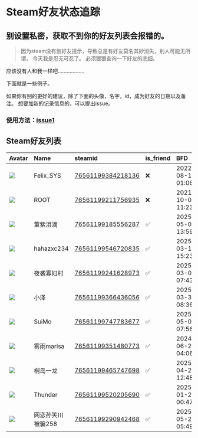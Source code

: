 # Steam好友状态追踪
## 别设置私密，获取不到你的好友列表会报错的。

> 因为steam没有删好友提示，导致总是有好友莫名其妙消失，别人可能无所谓，
> 今天我是忍无可忍了。 必须狠狠查询一下好友的底细。

应该没有人和我一样吧………………

下面就是一些例子。

如果你有别的更好的建议，除了下面的头像，名字，id，成为好友的日期以及备注。 想要加新的记录信息的，可以提出issue。

### 使用方法：[issue1](https://github.com/systemannounce/SteamFriends/issues/1)

## Steam好友列表

| Avatar                                                                            | Name       | steamid                                                                     | is_friend   | BFD                 | Remark   | removed_time        |
|:----------------------------------------------------------------------------------|:-----------|:----------------------------------------------------------------------------|:------------|:--------------------|:---------|:--------------------|
| ![](https://avatars.steamstatic.com/d41abd4be0b3769e1919802da758591a11639b13.jpg) | Felix_SYS  | [76561199384218136](https://steamcommunity.com/profiles/76561199384218136/) | ❌           | 2022-08-14 01:06:38 |          | 2025-07-01 17:54:48 |
| ![](https://avatars.steamstatic.com/ef15d4fa577672454e11c4dc5fbfa9fc71722ede.jpg) | ROOT       | [76561199211756935](https://steamcommunity.com/profiles/76561199211756935/) | ❌           | 2021-10-02 11:23:03 |          | 2025-07-01 17:54:48 |
| ![](https://avatars.steamstatic.com/bb10e0a49fd7127c25fdb6dae09faead67ed0f6d.jpg) | 董紫泪滴       | [76561199185556287](https://steamcommunity.com/profiles/76561199185556287/) | ✅           | 2025-05-08 13:59:43 |          |                     |
| ![](https://avatars.steamstatic.com/fef49e7fa7e1997310d705b2a6158ff8dc1cdfeb.jpg) | hahazxc234 | [76561199546720835](https://steamcommunity.com/profiles/76561199546720835/) | ✅           | 2025-03-11 15:23:14 |          |                     |
| ![](https://avatars.steamstatic.com/7e77824f65ff963ab58d7173236fa8e6512f426d.jpg) | 夜袭寡妇村      | [76561199241628973](https://steamcommunity.com/profiles/76561199241628973/) | ✅           | 2025-03-05 07:43:11 |          |                     |
| ![](https://avatars.steamstatic.com/622f14fa9ca7f28d3a6346a8171ad456bddf479b.jpg) | 小泽         | [76561199366436056](https://steamcommunity.com/profiles/76561199366436056/) | ✅           | 2025-03-30 08:36:33 |          |                     |
| ![](https://avatars.steamstatic.com/fef49e7fa7e1997310d705b2a6158ff8dc1cdfeb.jpg) | SuiMo      | [76561199747783677](https://steamcommunity.com/profiles/76561199747783677/) | ✅           | 2025-05-05 07:56:57 |          |                     |
| ![](https://avatars.steamstatic.com/d6b74516278f9da0cc3b06d3620c94c2a7b5acd5.jpg) | 雾雨marisa   | [76561199351480773](https://steamcommunity.com/profiles/76561199351480773/) | ✅           | 2024-06-28 04:06:58 |          |                     |
| ![](https://avatars.steamstatic.com/15fa74a945585705d369a4ec02b912dddda6b6b8.jpg) | 桐岛一龙       | [76561199465747698](https://steamcommunity.com/profiles/76561199465747698/) | ✅           | 2025-04-27 12:48:30 |          |                     |
| ![](https://avatars.steamstatic.com/f2c2ce3eb49304313360c9ba22fcc967a0087e7e.jpg) | Thunder    | [76561199520205690](https://steamcommunity.com/profiles/76561199520205690/) | ✅           | 2025-01-28 00:47:28 |          |                     |
| ![](https://avatars.steamstatic.com/3f47c3634c822270cbccf23f4cb4fcf2272e23d1.jpg) | 网恋孙笑川被骗258 | [76561199290942468](https://steamcommunity.com/profiles/76561199290942468/) | ✅           | 2025-05-25 05:49:28 |          |                     |